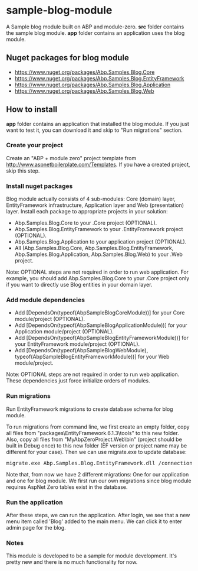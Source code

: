 # sample-blog-module
A Sample blog module built on ABP and module-zero. __src__ folder contains the sample blog module. __app__ folder contains an application uses the blog module.

## Nuget packages for blog module
* https://www.nuget.org/packages/Abp.Samples.Blog.Core
* https://www.nuget.org/packages/Abp.Samples.Blog.EntityFramework
* https://www.nuget.org/packages/Abp.Samples.Blog.Application
* https://www.nuget.org/packages/Abp.Samples.Blog.Web

## How to install

__app__ folder contains an application that installed the blog module. If you just want to test it, you can download it and skip to "Run migrations" section.

### Create your project
Create an "ABP + module zero" project template from http://www.aspnetboilerplate.com/Templates. If you have a created project, skip this step.

### Install nuget packages
Blog module actually consists of 4 sub-modules: Core (domain) layer, EntityFramework infrastructure, Application layer and Web (presentation) layer. Install each package to appropriate projects in your solution:

* Abp.Samples.Blog.Core to your .Core project (OPTIONAL).
* Abp.Samples.Blog.EntityFramework to your .EntityFramework project (OPTIONAL).
* Abp.Samples.Blog.Application to your application project (OPTIONAL).
* All (Abp.Samples.Blog.Core, Abp.Samples.Blog.EntityFramework, Abp.Samples.Blog.Application, Abp.Samples.Blog.Web) to your .Web project.

Note: OPTIONAL steps are not required in order to run web application. For example, you should add Abp.Samples.Blog.Core to your .Core project only if you want to directly use Blog entities in your domain layer.

### Add module dependencies
* Add [DependsOn(typeof(AbpSampleBlogCoreModule))] for your Core module/project (OPTIONAL).
* Add [DependsOn(typeof(AbpSampleBlogApplicationModule))] for your Application module/project (OPTIONAL).
* Add [DependsOn(typeof(AbpSampleBlogEntityFrameworkModule))] for your EntityFramework module/project (OPTIONAL).
* Add [DependsOn(typeof(AbpSampleBlogWebModule), typeof(AbpSampleBlogEntityFrameworkModule))] for your Web module/project.

Note: OPTIONAL steps are not required in order to run web application. These dependencies just force initialize orders of modules.

### Run migrations
Run EntityFramework migrations to create database schema for blog module.

To run migrations from command line, we first create an empty folder, copy all files from "packages\EntityFramework.6.1.3\tools" to this new folder. Also, copy all files from "MyAbpZeroProject.Web\bin" (project should be built in Debug once) to this new folder (EF version or project name may be different for your case). Then we can use migrate.exe to update database:

<pre>migrate.exe Abp.Samples.Blog.EntityFramework.dll /connectionString="Server=localhost;Database=YOUR_DATABASE;User=sa;Password=YOUR_PASSWORD;" /connectionProviderName="System.Data.SqlClient"</pre>

Note that, from now we have 2 different migrations: One for our application and one for blog module. We first run our own migrations since blog module requires AspNet Zero tables exist in the database.

### Run the application

After these steps, we can run the application. After login, we see that a new menu item called 'Blog' added to the main menu. We can click it to enter admin page for the blog.

### Notes
This module is developed to be a sample for module development. It's pretty new and there is no much functionality for now.

